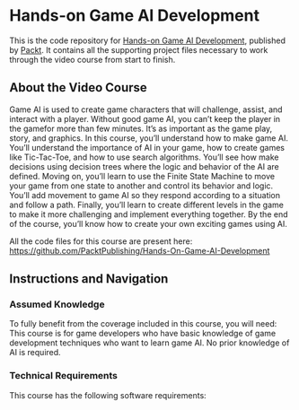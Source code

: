 # Hands-on Game AI Development
This is the code repository for [Hands-on Game AI Development](https://www.packtpub.com/application-development/hands-application-development-spring-boot-20-video?utm_source=github&utm_medium=repository&utm_campaign=9781789137712), published by [Packt](https://www.packtpub.com/?utm_source=github). It contains all the supporting project files necessary to work through the video course from start to finish.

## About the Video Course
Game AI is used to create game characters that will challenge, assist, and interact with a player. Without good game AI, you can’t keep the player in the gamefor more than few minutes. It’s as important as the game play, story, and graphics.
In this course, you’ll understand how to make game AI. You’ll understand the importance of AI in your game, how to create games like Tic-Tac-Toe, and how to use search algorithms. You’ll see how make decisions using decision trees where the logic and behavior of the AI are defined. 
Moving on, you’ll learn to use the Finite State Machine to move your game from one state to another and control its behavior and logic. You’ll add movement to game AI so they respond according to a situation and follow a path. Finally, you’ll learn to create different levels in the game to make it more challenging and implement everything together.
By the end of the course, you’ll know how to create your own exciting games using AI.

All the code files for this course are present here: https://github.com/PacktPublishing/Hands-On-Game-AI-Development

## Instructions and Navigation
### Assumed Knowledge
To fully benefit from the coverage included in this course, you will need:<br/>
This course is for game developers who have basic knowledge of game development techniques who want to learn game AI. No prior knowledge of AI is required.
### Technical Requirements
This course has the following software requirements:<br/>

